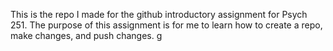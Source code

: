 This is the repo I made for the github introductory assignment for Psych 251. The purpose of this assignment is for me to learn how to create a repo, make changes, and push changes. g